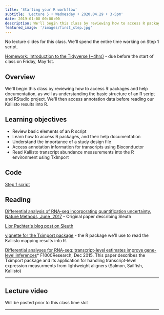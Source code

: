 ```yaml
---
title: 'Starting your R workflow'
subtitle: 'Lecture 5 • Wednesday • 2020.04.29 • 3-5pm'
date: 2019-01-08 00:00:00
description: We'll begin this class by reviewing how to access R packages and help documentation, as well as understanding the basic structure of an R script and RStudio project. We'll then access annotation data before reading our Kallisto results into R.     
featured_image: '/images/first_step.jpg'
---
```


No lecture slides for this class.  We'll spend the entire time working on Step 1 script.

[Homework: Introduction to the Tidyverse (~4hrs)](https://www.datacamp.com/courses/introduction-to-the-tidyverse) - due before the start of class on Friday, May 1st.


## Overview

We'll begin this class by reviewing how to access R packages and help documentation, as well as understanding the basic structure of an R script and RStudio project. We'll then access annotation data before reading our Kallisto results into R.  

## Learning objectives

* Review basic elements of an R script
* Learn how to access R packages, and their help documentation
* Understand the importance of a study design file
* Access annotation information for transcripts using Bioconductor
* Read Kallisto transcript abundance measurements into the R environment using TxImport

## Code

[Step 1 script](http://DIYtranscriptomics.github.io/Code/files/Step1_TxImport.R)

## Reading

[Differential analysis of RNA-seq incorporating quantification uncertainty. Nature Methods, June, 2017](http://DIYtranscriptomics.github.io/Reading/files/sleuth.pdf) - Original paper describing Sleuth

[Lior Pachter's blog post on Sleuth](https://liorpachter.wordpress.com/2015/08/17/a-sleuth-for-rna-seq/)

[vignette for the Tximport package](https://bioconductor.org/packages/devel/bioc/vignettes/tximport/inst/doc/tximport.html) - the R package we'll use to read the Kallisto mapping results into R.

[Differential analyses for RNA-seq: transcript-level estimates improve gene-level inferences](http://f1000research.com/articles/4-1521/v2)* F1000Research, Dec 2015. This paper describes the Tximport package and its application for handling transcript-level expression measurments from lightweight aligners (Salmon, Sailfish, Kallisto)

---

## Lecture video

Will be posted prior to this class time slot

---